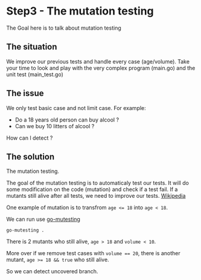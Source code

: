 # Step3 - The mutation testing

The Goal here is to talk about mutation testing

## The situation

We improve our previous tests and handle every case (age/volume).
Take your time to look and play with the very complex program (main.go) and the unit test (main_test.go)

## The issue

We only test basic case and not limit case. For example:
 * Do a 18 years old person can buy alcool ?
 * Can we buy 10 litters of alcool ?

How can I detect ?

## The solution

The mutation testing.

The goal of the mutation testing is to automaticaly test our tests.
It will do some modification on the code (mutation) and check if a test fail.
If a mutants still alive after all tests, we need to improve our tests. [Wikipedia](https://en.wikipedia.org/wiki/Mutation_testing)

One example of mutation is to transfrom `age <= 18` into `age < 18`.

We can run use [go-mutesting](https://github.com/zimmski/go-mutesting)

```
go-mutesting .
```

There is 2 mutants who still alive, `age > 18` and `volume < 10`.

More over if we remove test cases with `volume == 20`, there is another mutant, `age >= 18 && true` who still alive.

So we can detect uncovered branch.
